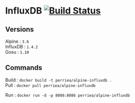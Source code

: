 # InfluxDB [![Build Status](https://drone.aurelienperrier.com/api/badges/Docker-example/alpine-influxdb/status.svg?branch=master)](https://drone.aurelienperrier.com/Docker-example/alpine-influxdb)

## Versions

Alpine : `3.6`   
InfluxDB : `1.4.2`   
Gosu : `1.10`

## Commands

Build : `docker build -t perriea/alpine-influxdb .`   
Pull : `docker pull perriea/alpine-influxdb`   

Run : `docker run -d -p 8086:8086 perriea/alpine-influxdb`